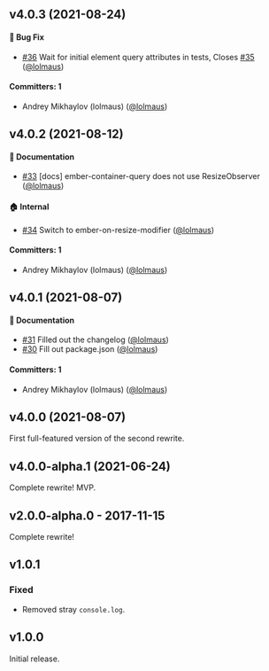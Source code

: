 ## v4.0.3 (2021-08-24)

#### :bug: Bug Fix
* [#36](https://github.com/lolmaus/ember-element-query/pull/36) Wait for initial element query attributes in tests, Closes [#35](https://github.com/lolmaus/ember-element-query/issues/35) ([@lolmaus](https://github.com/lolmaus))

#### Committers: 1
- Andrey Mikhaylov (lolmaus) ([@lolmaus](https://github.com/lolmaus))


## v4.0.2 (2021-08-12)

#### :memo: Documentation
* [#33](https://github.com/lolmaus/ember-element-query/pull/33) [docs] ember-container-query does not use ResizeObserver ([@lolmaus](https://github.com/lolmaus))

#### :house: Internal
* [#34](https://github.com/lolmaus/ember-element-query/pull/34) Switch to ember-on-resize-modifier ([@lolmaus](https://github.com/lolmaus))

#### Committers: 1
- Andrey Mikhaylov (lolmaus) ([@lolmaus](https://github.com/lolmaus))

## v4.0.1 (2021-08-07)

#### :memo: Documentation
* [#31](https://github.com/lolmaus/ember-element-query/pull/31) Filled out the changelog ([@lolmaus](https://github.com/lolmaus))
* [#30](https://github.com/lolmaus/ember-element-query/pull/30) Fill out package.json ([@lolmaus](https://github.com/lolmaus))

#### Committers: 1
- Andrey Mikhaylov (lolmaus) ([@lolmaus](https://github.com/lolmaus))


## v4.0.0 (2021-08-07)

First full-featured version of the second rewrite.


## v4.0.0-alpha.1 (2021-06-24)

Complete rewrite! MVP.


## v2.0.0-alpha.0 - 2017-11-15

Complete rewrite!



##  v1.0.1

### Fixed
- Removed stray `console.log`.



## v1.0.0

Initial release.
